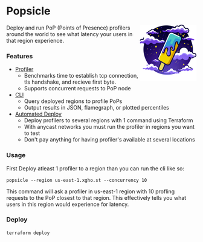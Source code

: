 # Popsicle

<img align="right" src="icon.png" height="150px" alt="PoPs in the cloud - Generated by DALL-E">

Deploy and run PoP (Points of Presence) profilers around the world to see what latency your users in that region experience.

### Features

- [Profiler](./profiler/)
  - Benchmarks time to establish tcp connection, tls handshake, and recieve first byte.
  - Supports concurrent requests to PoP node
- [CLI](./cli/)
  - Query deployed regions to profile PoPs
  - Output results in JSON, flamegraph, or plotted percentiles
- [Automated Deploy](./deploy/)
  - Deploy profilers to several regions with 1 command using Terraform
  - With anycast networks you must run the profiler in regions you want to test
  - Don't pay anything for having profiler's available at several locations

### Usage

First Deploy atleast 1 profiler to a region than you can run the cli like so:

```
popsicle --region us-east-1.xgho.st --concurrency 10
```

This command will ask a profiler in us-east-1 region with 10 profling requests to the PoP closest to that region. This effectively tells you what users in this region would experience for latency.

### Deploy

```
terraform deploy
```
